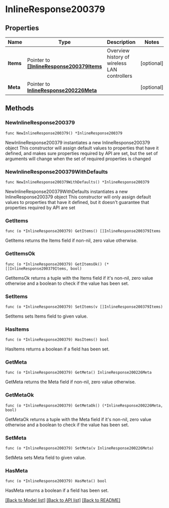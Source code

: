 # InlineResponse200379

## Properties

Name | Type | Description | Notes
------------ | ------------- | ------------- | -------------
**Items** | Pointer to [**[]InlineResponse200379Items**](InlineResponse200379Items.md) | Overview history of wireless LAN controllers | [optional] 
**Meta** | Pointer to [**InlineResponse200226Meta**](InlineResponse200226Meta.md) |  | [optional] 

## Methods

### NewInlineResponse200379

`func NewInlineResponse200379() *InlineResponse200379`

NewInlineResponse200379 instantiates a new InlineResponse200379 object
This constructor will assign default values to properties that have it defined,
and makes sure properties required by API are set, but the set of arguments
will change when the set of required properties is changed

### NewInlineResponse200379WithDefaults

`func NewInlineResponse200379WithDefaults() *InlineResponse200379`

NewInlineResponse200379WithDefaults instantiates a new InlineResponse200379 object
This constructor will only assign default values to properties that have it defined,
but it doesn't guarantee that properties required by API are set

### GetItems

`func (o *InlineResponse200379) GetItems() []InlineResponse200379Items`

GetItems returns the Items field if non-nil, zero value otherwise.

### GetItemsOk

`func (o *InlineResponse200379) GetItemsOk() (*[]InlineResponse200379Items, bool)`

GetItemsOk returns a tuple with the Items field if it's non-nil, zero value otherwise
and a boolean to check if the value has been set.

### SetItems

`func (o *InlineResponse200379) SetItems(v []InlineResponse200379Items)`

SetItems sets Items field to given value.

### HasItems

`func (o *InlineResponse200379) HasItems() bool`

HasItems returns a boolean if a field has been set.

### GetMeta

`func (o *InlineResponse200379) GetMeta() InlineResponse200226Meta`

GetMeta returns the Meta field if non-nil, zero value otherwise.

### GetMetaOk

`func (o *InlineResponse200379) GetMetaOk() (*InlineResponse200226Meta, bool)`

GetMetaOk returns a tuple with the Meta field if it's non-nil, zero value otherwise
and a boolean to check if the value has been set.

### SetMeta

`func (o *InlineResponse200379) SetMeta(v InlineResponse200226Meta)`

SetMeta sets Meta field to given value.

### HasMeta

`func (o *InlineResponse200379) HasMeta() bool`

HasMeta returns a boolean if a field has been set.


[[Back to Model list]](../README.md#documentation-for-models) [[Back to API list]](../README.md#documentation-for-api-endpoints) [[Back to README]](../README.md)


